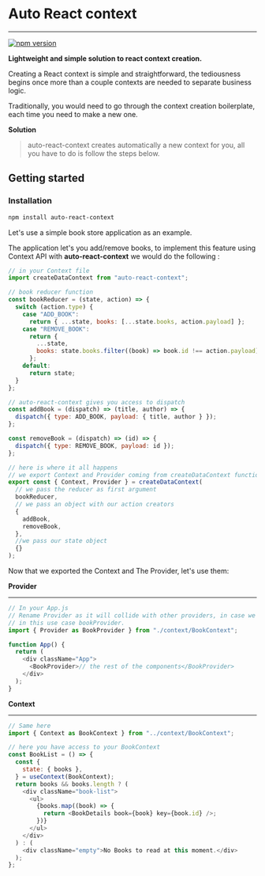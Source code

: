 # Auto React context

---

[![npm version](https://badge.fury.io/js/auto-react-context.svg)](//npmjs.com/package/auto-react-context)

**Lightweight and simple solution to react context creation.**

Creating a React context is simple and straightforward, the tediousness begins once more than a couple contexts are needed to separate business logic.

Traditionally, you would need to go through the context creation boilerplate, each time you need to make a new one.

**Solution**

> auto-react-context creates automatically a new context for you, all you have to do is follow the steps below.

## Getting started

### Installation

```bash
npm install auto-react-context
```

Let's use a simple book store application as an example.

The application let's you add/remove books, to implement this feature using Context API with **auto-react-context** we would do the following :

```javascript
// in your Context file
import createDataContext from "auto-react-context";

// book reducer function
const bookReducer = (state, action) => {
  switch (action.type) {
    case "ADD_BOOK":
      return { ...state, books: [...state.books, action.payload] };
    case "REMOVE_BOOK":
      return {
        ...state,
        books: state.books.filter((book) => book.id !== action.payload),
      };
    default:
      return state;
  }
};

// auto-react-context gives you access to dispatch
const addBook = (dispatch) => (title, author) => {
  dispatch({ type: ADD_BOOK, payload: { title, author } });
};

const removeBook = (dispatch) => (id) => {
  dispatch({ type: REMOVE_BOOK, payload: id });
};

// here is where it all happens
// we export Context and Provider coming from createDataContext function
export const { Context, Provider } = createDataContext(
  // we pass the reducer as first argument
  bookReducer,
  // we pass an object with our action creators
  {
    addBook,
    removeBook,
  },
  //we pass our state object
  {}
);
```

Now that we exported the Context and The Provider, let's use them:

**Provider**

---

```javascript
// In your App.js
// Rename Provider as it will collide with other providers, in case we have multiple instances
// in this use case bookProvider.
import { Provider as BookProvider } from "./context/BookContext";

function App() {
  return (
    <div className="App">
      <BookProvider>// the rest of the components</BookProvider>
    </div>
  );
}
```

**Context**

---

```javascript
// Same here
import { Context as BookContext } from "../context/BookContext";

// here you have access to your BookContext
const BookList = () => {
  const {
    state: { books },
  } = useContext(BookContext);
  return books && books.length ? (
    <div className="book-list">
      <ul>
        {books.map((book) => {
          return <BookDetails book={book} key={book.id} />;
        })}
      </ul>
    </div>
  ) : (
    <div className="empty">No Books to read at this moment.</div>
  );
};
```
